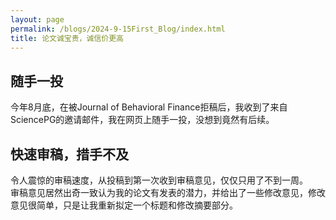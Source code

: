 ```yaml
---
layout: page
permalink: /blogs/2024-9-15First_Blog/index.html
title: 论文诚宝贵，诚信价更高
---
```


## 随手一投
今年8月底，在被Journal of Behavioral Finance拒稿后，我收到了来自SciencePG的邀请邮件，我在网页上随手一投，没想到竟然有后续。

## 快速审稿，措手不及
令人震惊的审稿速度，从投稿到第一次收到审稿意见，仅仅只用了不到一周。<br>
审稿意见居然出奇一致认为我的论文有发表的潜力，并给出了一些修改意见，修改意见很简单，只是让我重新拟定一个标题和修改摘要部分。



